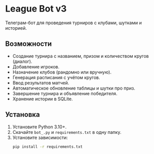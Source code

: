 # League Bot v3

Телеграм-бот для проведения турниров с клубами, шутками и историей.

## Возможности
- Создание турнира с названием, призом и количеством кругов (диалог).
- Добавление игроков.
- Назначение клубов (рандомно или вручную).
- Генерация расписания с учётом кругов.
- Ввод результатов матчей.
- Автоматическое обновление таблицы и шутки про приз.
- Завершение турнира и объявление победителя.
- Хранение истории в SQLite.

## Установка
1. Установите Python 3.10+.
2. Скачайте `bot_.py` и `requirements.txt` в одну папку.
3. Установите зависимости:
   ```bash
   pip install -r requirements.txt